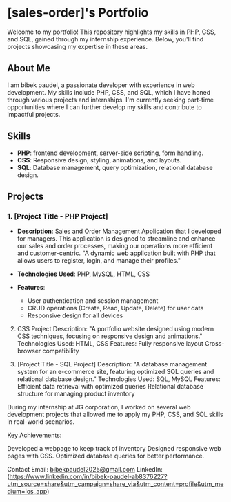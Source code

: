 
# [sales-order]'s Portfolio

Welcome to my portfolio! This repository highlights my skills in PHP, CSS, and SQL, gained through my internship experience. Below, you'll find projects showcasing my expertise in these areas.

## About Me
I am bibek paudel, a passionate developer with experience in web development. My skills include PHP, CSS, and SQL, which I have honed through various projects and internships. I'm currently seeking part-time opportunities where I can further develop my skills and contribute to impactful projects.

## Skills
- **PHP**: frontend development, server-side scripting, form handling.
- **CSS**: Responsive design, styling, animations, and layouts.
- **SQL**: Database management, query optimization, relational database design.

## Projects

### 1. [Project Title - PHP Project]
- **Description**: Sales and Order Management Application that I developed for managers. This application is designed to streamline and enhance our sales and order processes, making our operations more efficient and customer-centric. "A dynamic web application built with PHP that allows users to register, login, and manage their profiles."
- **Technologies Used**: PHP, MySQL, HTML, CSS
  
- **Features**:
  - User authentication and session management
  - CRUD operations (Create, Read, Update, Delete) for user data
  - Responsive design for all devices
    
 2.  CSS Project
Description: "A portfolio website designed using modern CSS techniques, focusing on responsive design and animations."
Technologies Used: HTML, CSS
Features:
Fully responsive layout
Cross-browser compatibility

3. [Project Title - SQL Project]
Description: "A database management system for an e-commerce site, featuring optimized SQL queries and relational database design."
Technologies Used: SQL, MySQL
Features:
Efficient data retrieval with optimized queries
Relational database structure for managing product inventory


During my internship at JG corporation, I worked on several web development projects that allowed me to apply my PHP, CSS, and SQL skills in real-world scenarios. 

Key Achievements:

Developed a webpage to keep track of inventory
Designed responsive web pages with CSS.
Optimized database queries for better performance.

Contact
Email: bibekpaudel2025@gmail.com
LinkedIn: (https://www.linkedin.com/in/bibek-paudel-ab8376227?utm_source=share&utm_campaign=share_via&utm_content=profile&utm_medium=ios_app)

